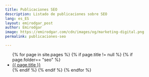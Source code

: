 ```yaml
---
title: Publicaciones SEO
description: Listado de publicaciones sobre SEO
lang: es_ES
layout: emirodgar_post
author: Emirodgar
image: https://emirodgar.com/cdn/images/og/marketing-digital.png
permalink: publicaciones-seo

---
```


<ul>
{% for page in site.pages %}
{% if page.title != null  %}
	{% if page.folder== "seo" %}
	  <li><a href="{{ page.url }}">{{ page.title }}</a></li>
	{% endif %}
{% endif %}
{% endfor %}
</ul>
<!--stackedit_data:
eyJoaXN0b3J5IjpbNDY1Njc0MTYxLC0xOTkyMjIzNDldfQ==
-->